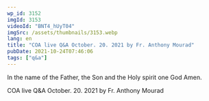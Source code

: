 ```yaml
---
wp_id: 3152
imgId: 3153
videoId: "BNT4_hUyT04"
imgSrc: /assets/thumbnails/3153.webp
lang: en
title: "COA live Q&A October. 20. 2021 by Fr. Anthony Mourad"
pubDate: 2021-10-24T07:46:06
tags: ["q&a"]
---
```


<!-- page: 6 -->

<p>In the name of the Father, the Son and the Holy spirit one God Amen.</p>
<p>COA live Q&amp;A October. 20. 2021 by Fr. Anthony Mourad</p>
